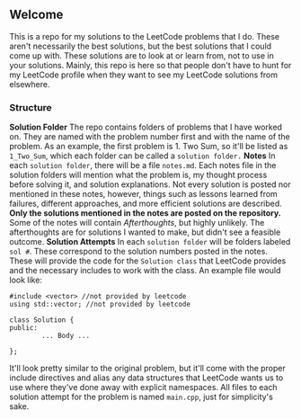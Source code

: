 ## Welcome
This is a repo for my solutions to the LeetCode problems that I do. These aren't necessarily the best solutions, but the best solutions that I could come up with. These solutions are to look at or learn from, not to use in your solutions. Mainly, this repo is here so that people don't have to hunt for my LeetCode profile when they want to see my LeetCode solutions from elsewhere. 

### Structure
**Solution Folder**
The repo contains folders of problems that I have worked on. They are named with the problem number first and with the name of the problem. As an example, the first problem is 1. Two Sum, so it'll be listed as `1_Two_Sum`, which each folder can be called a `solution folder.`
**Notes**
In each `solution folder`, there will be a file `notes.md`. Each notes file in the solution folders will mention what the problem is, my thought process before solving it, and solution explanations. Not every solution is posted nor mentioned in these notes, however, things such as lessons learned from failures, different approaches, and more efficient solutions are described. **Only the solutions mentioned in the notes are posted on the repository.** Some of the notes will contain *Afterthoughts*, but highly unlikely. The afterthoughts are for solutions I wanted to make, but didn't see a feasible outcome.
**Solution Attempts**
In each `solution folder` will be folders labeled `sol #`. These correspond to the solution numbers posted in the notes. These will provide the code for the `Solution class` that LeetCode provides and the necessary includes to work with the class. An example file would look like:

    #include <vector> //not provided by leetcode
    using std::vector; //not provided by leetcode
    
    class Solution {
    public:
    		... Body ...
    
    };
It'll look pretty similar to the original problem, but it'll come with the proper include directives and alias any data structures that LeetCode wants us to use where they've done away with explicit namespaces. All files to each solution attempt for the problem is named `main.cpp`, just for simplicity's sake.
